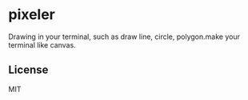pixeler
=======

Drawing in your terminal, such as draw line, circle, polygon.make your terminal like canvas.


## License

MIT
